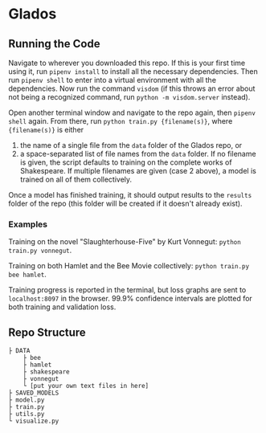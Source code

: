 # Glados


## Running the Code
Navigate to wherever you downloaded this repo. If this is your first time using it, run `pipenv install` to install all the necessary dependencies. Then run `pipenv shell` to enter into a virtual environment with all the dependencies. Now run the command `visdom` (if this throws an error about not being a recognized command, run `python -m visdom.server` instead).

Open another terminal window and navigate to the repo again, then `pipenv shell` again. From there, run `python train.py {filename(s)}`, where `{filename(s)}` is either
1. the name of a single file from the `data` folder of the Glados repo, or
2. a space-separated list of file names from the `data` folder.
If no filename is given, the script defaults to training on the complete works of Shakespeare. If multiple filenames are given (case 2 above), a model is trained on all of them collectively.

Once a model has finished training, it should output results to the `results` folder of the repo (this folder will be created if it doesn't already exist).

### Examples
Training on the novel "Slaughterhouse-Five" by Kurt Vonnegut: `python train.py vonnegut`.

Training on both Hamlet and the Bee Movie collectively: `python train.py bee hamlet`.

Training progress is reported in the terminal, but loss graphs are sent to `localhost:8097` in the browser. 99.9% confidence intervals are plotted for both training and validation loss.


## Repo Structure
```
├ DATA
    ├ bee
    ├ hamlet
    ├ shakespeare
    ├ vonnegut
    └ [put your own text files in here]
├ SAVED_MODELS
├ model.py
├ train.py
├ utils.py
└ visualize.py
```

